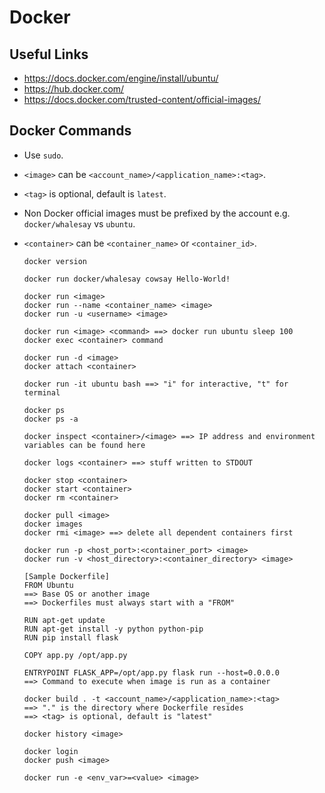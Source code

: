 # Docker
## Useful Links
- https://docs.docker.com/engine/install/ubuntu/
- https://hub.docker.com/
- https://docs.docker.com/trusted-content/official-images/

## Docker Commands
- Use `sudo`.
- `<image>` can be `<account_name>/<application_name>:<tag>`.
- `<tag>` is optional, default is `latest`.
- Non Docker official images must be prefixed by the account e.g. `docker/whalesay` vs `ubuntu`.
- `<container>` can be `<container_name>` or `<container_id>`.

  ```
  docker version
  
  docker run docker/whalesay cowsay Hello-World!
  
  docker run <image>
  docker run --name <container_name> <image>
  docker run -u <username> <image>
  
  docker run <image> <command> ==> docker run ubuntu sleep 100
  docker exec <container> command
  
  docker run -d <image>
  docker attach <container>
  
  docker run -it ubuntu bash ==> "i" for interactive, "t" for terminal
  
  docker ps
  docker ps -a
  
  docker inspect <container>/<image> ==> IP address and environment variables can be found here
  
  docker logs <container> ==> stuff written to STDOUT
  
  docker stop <container>
  docker start <container>
  docker rm <container>
  
  docker pull <image>
  docker images
  docker rmi <image> ==> delete all dependent containers first
  
  docker run -p <host_port>:<container_port> <image>
  docker run -v <host_directory>:<container_directory> <image>
  ```
  ```
  [Sample Dockerfile]
  FROM Ubuntu
  ==> Base OS or another image
  ==> Dockerfiles must always start with a "FROM"
  
  RUN apt-get update
  RUN apt-get install -y python python-pip
  RUN pip install flask
  
  COPY app.py /opt/app.py
  
  ENTRYPOINT FLASK_APP=/opt/app.py flask run --host=0.0.0.0
  ==> Command to execute when image is run as a container
  ```
  ```
  docker build . -t <account_name>/<application_name>:<tag>
  ==> "." is the directory where Dockerfile resides
  ==> <tag> is optional, default is "latest"
  
  docker history <image>
  
  docker login
  docker push <image>
  
  docker run -e <env_var>=<value> <image>
  ```
